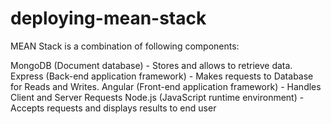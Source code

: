 # deploying-mean-stack
MEAN Stack is a combination of following components: 

MongoDB (Document database) - Stores and allows to retrieve data. 
Express (Back-end application framework) - Makes requests to Database for Reads and Writes. 
Angular (Front-end application framework) - Handles Client and Server Requests 
Node.js (JavaScript runtime environment) - Accepts requests and displays results to end user
